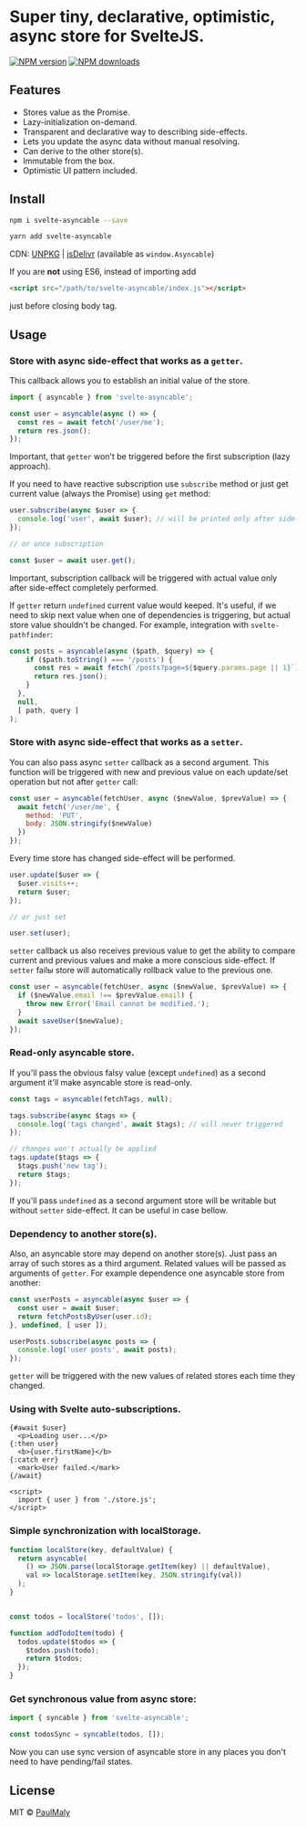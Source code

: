 # Super tiny, declarative, optimistic, async store for SvelteJS.

[![NPM version](https://img.shields.io/npm/v/svelte-asyncable.svg?style=flat)](https://www.npmjs.com/package/svelte-asyncable) [![NPM downloads](https://img.shields.io/npm/dm/svelte-asyncable.svg?style=flat)](https://www.npmjs.com/package/svelte-asyncable)

## Features

- Stores value as the Promise.
- Lazy-initialization on-demand.
- Transparent and declarative way to describing side-effects.
- Lets you update the async data without manual resolving.
- Can derive to the other store(s).
- Immutable from the box.
- Optimistic UI pattern included.

## Install

```bash
npm i svelte-asyncable --save
```

```bash
yarn add svelte-asyncable
```

CDN: [UNPKG](https://unpkg.com/svelte-asyncable/) | [jsDelivr](https://cdn.jsdelivr.net/npm/svelte-asyncable/) (available as `window.Asyncable`)

If you are **not** using ES6, instead of importing add 

```html
<script src="/path/to/svelte-asyncable/index.js"></script>
```

just before closing body tag.

## Usage

### Store with async side-effect that works as a `getter`.

This callback allows you to establish an initial value of the store.

```javascript
import { asyncable } from 'svelte-asyncable';

const user = asyncable(async () => {
  const res = await fetch('/user/me');
  return res.json();
});
```

Important, that `getter` won't be triggered before the first subscription (lazy approach). 

If you need to have reactive subscription use `subscribe` method or just get current value (always the Promise) using `get` method:

```javascript
user.subscribe(async $user => {
  console.log('user', await $user); // will be printed only after side-effect
});

// or once subscription

const $user = await user.get();
```

Important, subscription callback will be triggered with actual value only after side-effect completely performed.

If `getter` return `undefined` current value would keeped. It's useful, if we need to skip next value when one of dependencies is triggering, but actual store value shouldn't be changed. For example, integration with `svelte-pathfinder`:

```javascript
const posts = asyncable(async ($path, $query) => {
    if ($path.toString() === '/posts') {
      const res = await fetch(`/posts?page=${$query.params.page || 1}`);
      return res.json();
    }
  },
  null, 
  [ path, query ]
);
```


### Store with async side-effect that works as a `setter`.

You can also pass async `setter` callback as a second argument. This function will be triggered with new and previous value on each update/set operation but not after `getter` call:

```javascript
const user = asyncable(fetchUser, async ($newValue, $prevValue) => {
  await fetch('/user/me', {
    method: 'PUT',
    body: JSON.stringify($newValue)
  })
});
```

Every time store has changed side-effect will be performed.

```javascript
user.update($user => {
  $user.visits++;
  return $user;
});

// or just set

user.set(user);
```

`setter` callback us also receives previous value to get the ability to compare current and previous values and make a more conscious side-effect. If `setter` failы store will automatically rollback value to the previous one.

```javascript
const user = asyncable(fetchUser, async ($newValue, $prevValue) => {
  if ($newValue.email !== $prevValue.email) {
    throw new Error('Email cannot be modified.');
  }
  await saveUser($newValue);
});
```

### Read-only asyncable store.

If you'll pass the obvious falsy value (except `undefined`) as a second argument it'll make asyncable store is read-only.

```javascript
const tags = asyncable(fetchTags, null);

tags.subscribe(async $tags => {
  console.log('tags changed', await $tags); // will never triggered
});

// changes won't actually be applied
tags.update($tags => {
  $tags.push('new tag');
  return $tags;
});
```

If you'll pass `undefined` as a second argument store will be writable but without `setter` side-effect. It can be useful in case bellow.

### Dependency to another store(s).

Also, an asyncable store may depend on another store(s). Just pass an array of such stores as a third argument. Related values will be passed as arguments of `getter`. For example dependence one asyncable store from another:

```javascript
const userPosts = asyncable(async $user => {
  const user = await $user;
  return fetchPostsByUser(user.id);
}, undefined, [ user ]);

userPosts.subscribe(async posts => {
  console.log('user posts', await posts);
});
```

`getter` will be triggered with the new values of related stores each time they changed.

### Using with Svelte auto-subscriptions.

```svelte
{#await $user}
  <p>Loading user...</p>
{:then user}
  <b>{user.firstName}</b>
{:catch err}
  <mark>User failed.</mark>
{/await}

<script>
  import { user } from './store.js';
</script>
```

### Simple synchronization with localStorage.

```javascript
function localStore(key, defaultValue) {
  return asyncable(
    () => JSON.parse(localStorage.getItem(key) || defaultValue), 
    val => localStorage.setItem(key, JSON.stringify(val))
  );
}


const todos = localStore('todos', []);

function addTodoItem(todo) {
  todos.update($todos => {
    $todos.push(todo);
    return $todos;
  });
}

```

### Get synchronous value from async store:

```javascript
import { syncable } from 'svelte-asyncable';

const todosSync = syncable(todos, []);
```

Now you can use sync version of asyncable store in any places you don't need to have pending/fail states.


## License

MIT &copy; [PaulMaly](https://github.com/PaulMaly)
